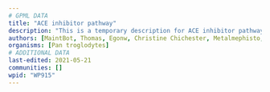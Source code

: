 ```yaml
---
# GPML DATA
title: "ACE inhibitor pathway"
description: "This is a temporary description for ACE inhibitor pathway"
authors: [MaintBot, Thomas, Egonw, Christine Chichester, Metalmephisto, Eweitz]
organisms: [Pan troglodytes]
# ADDITIONAL DATA
last-edited: 2021-05-21
communities: []
wpid: "WP915"
---
```

